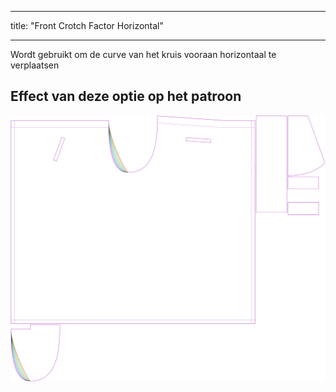- - -
title: "Front Crotch Factor Horizontal"
- - -

Wordt gebruikt om de curve van het kruis vooraan horizontaal te verplaatsen

## Effect van deze optie op het patroon

![Deze afbeelding toont het effect van deze optie door meerdere varianten die een andere waarde hebben voor deze optie te vervangen](waralee_crotchfactorfronthor_sample.svg "Effect of this option on the pattern")
